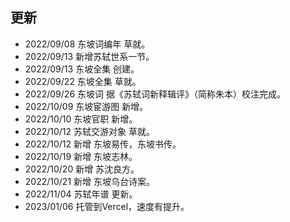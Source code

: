 ## 更新
- 2022/09/08 东坡词编年 草就。
- 2022/09/13 新增苏轼世系一节。
- 2022/09/13 东坡全集 创建。
- 2022/09/22 东坡全集 草就。
- 2022/09/26 东坡词 据《苏轼词新释辑评》（简称朱本）校注完成。
- 2022/10/09 东坡宦游图 新增。
- 2022/10/10 东坡官职 新增。
- 2022/10/12 苏轼交游对象 草就。
- 2022/10/12 新增 东坡易传，东坡书传。
- 2022/10/19 新增 东坡志林。
- 2022/10/20 新增 苏沈良方。
- 2022/10/21 新增 东坡乌台诗案。
- 2022/11/04 苏轼年谱 更新。
- 2023/01/06 托管到Vercel，速度有提升。
